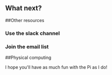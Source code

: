 

## What next?


##Other resources


### Use the slack channel



### Join the email list


##Physical computing


I hope you'll have as much fun with the Pi as I do!

